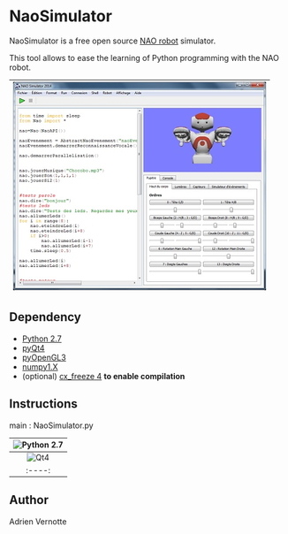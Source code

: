 NaoSimulator
============
NaoSimulator is a free open source [NAO robot](http://www.aldebaran.com) simulator.

This tool allows to ease the learning of Python programming with the NAO robot.

| ![NaoSimulator](https://raw.githubusercontent.com/AdrienVR/NaoSimulator/master/ns1.jpg "NaoSimulator") |
|:----:|

## Dependency

* [Python 2.7](https://www.python.org/download/releases/2.7.8/)
* [pyQt4](http://www.riverbankcomputing.co.uk/software/pyqt/download)
* [pyOpenGL3](https://pypi.python.org/pypi/PyOpenGL/3.1.0)
* [numpy1.X](https://pypi.python.org/pypi/numpy)
* (optional) [cx_freeze 4](https://pypi.python.org/pypi/cx_Freeze) **to enable compilation**

## Instructions

main : NaoSimulator.py

| ![Python 2.7](https://www.python.org/static/img/python-logo.png "Python 2.7") |
|:----:|
| ![Qt4](http://www.fevrierdorian.com/blog/public/logos/Qt_logo002.png "Qt4") |
|:----:|

## Author

Adrien Vernotte